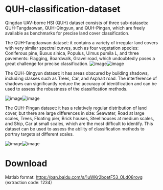 # QUH-classification-dataset

Qingdao UAV-borne HSI (QUH) dataset consists of three sub-datasets: QUH-Tangdaowan, QUH-Qingyun, and QUH-Pingan, which are freely available as benchmarks for precise land cover classification.

The QUH-Tangdaowan dataset: it contains a variety of irregular land covers with very similar spectral curves, such as four vegetation species: Coniferous pine, Buxus sinica, Populus, Ulmus pumila L, and three pavements: Flagging, Boardwalk, Gravel road, which undoubtedly poses a great challenge for precise classification.
![image](https://user-images.githubusercontent.com/112471583/221394134-e814ea75-daba-4d74-bba3-26887a65d10c.png)![image](https://user-images.githubusercontent.com/112471583/221394293-1d480aae-ce1e-49f1-8995-2c608f0f9f29.png)


The QUH-Qingyun dataset: it has areas obscured by building shadows, including classes such as Trees, Car, and Asphalt road. The interference of shadows can significantly reduce the accuracy of identification and can be used to assess the robustness of the classification methods.

![image](https://user-images.githubusercontent.com/112471583/221394143-fd2ca551-4a06-4c15-b2a5-e70155f1ef56.png)![image](https://user-images.githubusercontent.com/112471583/221394299-7ba55d05-119e-40a8-bcc8-5f30d9e59752.png)


The QUH-Pingan dataset: it has a relatively regular distribution of land cover, but there are large differences in size: Seawater, Road at large scales, Trees, Floating pier, Brick houses, Steel houses at medium scales, and Ship, Car at small scales, which are the most difficult to identify. This dataset can be used to assess the ability of classification methods to portray targets at different scales.

![image](https://user-images.githubusercontent.com/112471583/221394154-c4283ea6-0318-4e99-8071-cb23ee057c37.png)![image](https://user-images.githubusercontent.com/112471583/221394306-5a0d34f2-963e-4783-bf0d-1144affd98a0.png)

# Download
Matlab format: https://pan.baidu.com/s/1uWKr2bcetF53_OLd08rovg (extraction code: 1234)
